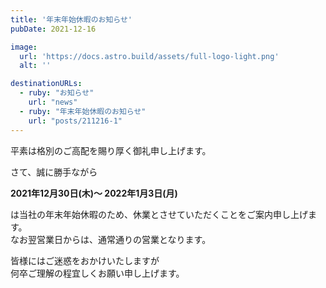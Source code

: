 ```yaml
---
title: '年末年始休暇のお知らせ'
pubDate: 2021-12-16

image:
  url: 'https://docs.astro.build/assets/full-logo-light.png'
  alt: ''

destinationURLs:
  - ruby: "お知らせ"
    url: "news"
  - ruby: "年末年始休暇のお知らせ"
    url: "posts/211216-1"
---
```


平素は格別のご高配を賜り厚く御礼申し上げます。

さて、誠に勝手ながら

**2021年12月30日(木)～ 2022年1月3日(月)**

は当社の年末年始休暇のため、休業とさせていただくことをご案内申し上げます。  
なお翌営業日からは、通常通りの営業となります。  

皆様にはご迷惑をおかけいたしますが  
何卒ご理解の程宜しくお願い申し上げます。
